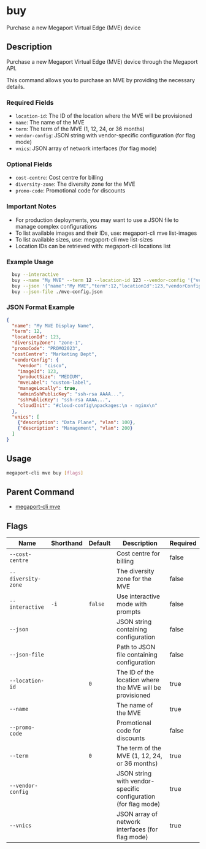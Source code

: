 # buy

Purchase a new Megaport Virtual Edge (MVE) device

## Description

Purchase a new Megaport Virtual Edge (MVE) device through the Megaport API.

This command allows you to purchase an MVE by providing the necessary details.

### Required Fields
  - `location-id`: The ID of the location where the MVE will be provisioned
  - `name`: The name of the MVE
  - `term`: The term of the MVE (1, 12, 24, or 36 months)
  - `vendor-config`: JSON string with vendor-specific configuration (for flag mode)
  - `vnics`: JSON array of network interfaces (for flag mode)

### Optional Fields
  - `cost-centre`: Cost centre for billing
  - `diversity-zone`: The diversity zone for the MVE
  - `promo-code`: Promotional code for discounts

### Important Notes
  - For production deployments, you may want to use a JSON file to manage complex configurations
  - To list available images and their IDs, use: megaport-cli mve list-images
  - To list available sizes, use: megaport-cli mve list-sizes
  - Location IDs can be retrieved with: megaport-cli locations list

### Example Usage

```sh
  buy --interactive
  buy --name "My MVE" --term 12 --location-id 123 --vendor-config '{"vendor":"cisco","imageId":123,"productSize":"MEDIUM"}' --vnics '[{"description":"Data Plane","vlan":100}]'
  buy --json '{"name":"My MVE","term":12,"locationId":123,"vendorConfig":{"vendor":"cisco","imageId":123,"productSize":"MEDIUM"},"vnics":[{"description":"Data Plane","vlan":100}]}'
  buy --json-file ./mve-config.json
```
### JSON Format Example
```json
{
  "name": "My MVE Display Name",
  "term": 12,
  "locationId": 123,
  "diversityZone": "zone-1",
  "promoCode": "PROMO2023",
  "costCentre": "Marketing Dept",
  "vendorConfig": {
    "vendor": "cisco",
    "imageId": 123,
    "productSize": "MEDIUM",
    "mveLabel": "custom-label",
    "manageLocally": true,
    "adminSshPublicKey": "ssh-rsa AAAA...",
    "sshPublicKey": "ssh-rsa AAAA...",
    "cloudInit": "#cloud-config\npackages:\n - nginx\n"
  },
  "vnics": [
    {"description": "Data Plane", "vlan": 100},
    {"description": "Management", "vlan": 200}
  ]
}

```

## Usage

```sh
megaport-cli mve buy [flags]
```


## Parent Command

* [megaport-cli mve](megaport-cli_mve.md)


## Flags

| Name | Shorthand | Default | Description | Required |
|------|-----------|---------|-------------|----------|
| `--cost-centre` |  |  | Cost centre for billing | false |
| `--diversity-zone` |  |  | The diversity zone for the MVE | false |
| `--interactive` | `-i` | `false` | Use interactive mode with prompts | false |
| `--json` |  |  | JSON string containing configuration | false |
| `--json-file` |  |  | Path to JSON file containing configuration | false |
| `--location-id` |  | `0` | The ID of the location where the MVE will be provisioned | true |
| `--name` |  |  | The name of the MVE | true |
| `--promo-code` |  |  | Promotional code for discounts | false |
| `--term` |  | `0` | The term of the MVE (1, 12, 24, or 36 months) | true |
| `--vendor-config` |  |  | JSON string with vendor-specific configuration (for flag mode) | true |
| `--vnics` |  |  | JSON array of network interfaces (for flag mode) | true |



